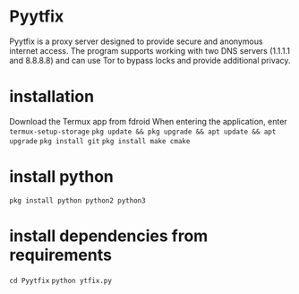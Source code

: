 # Pyytfix
Pyytfix is a proxy server designed to provide secure and anonymous internet access. The program supports working with two DNS servers (1.1.1.1 and 8.8.8.8) and can use Tor to bypass locks and provide additional privacy.
# installation
Download the Termux app from fdroid
When entering the application, enter 
`termux-setup-storage`
`pkg update && pkg upgrade && apt update && apt upgrade`
`pkg install git`
`pkg install make cmake`
# install python 
`pkg install python python2 python3`
# install dependencies from requirements 

`cd Pyytfix`
`python ytfix.py`
